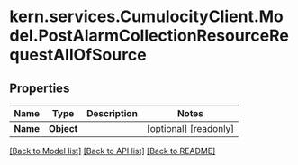 
# kern.services.CumulocityClient.Model.PostAlarmCollectionResourceRequestAllOfSource

## Properties

Name | Type | Description | Notes
------------ | ------------- | ------------- | -------------
**Name** | **Object** |  | [optional] [readonly] 

[[Back to Model list]](../README.md#documentation-for-models)
[[Back to API list]](../README.md#documentation-for-api-endpoints)
[[Back to README]](../README.md)

